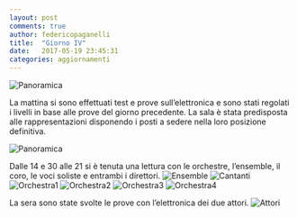 ```yaml
---
layout: post
comments: true
author: federicopaganelli
title:  "Giorno IV"
date:   2017-05-19 23:45:31
categories: aggiornamenti
---
```



![Panoramica](/images/IVPANORAMICA.JPG)
​

La mattina si sono effettuati test e prove sull’elettronica e  sono stati regolati i livelli in base alle prove del giorno precedente.
La sala è stata predisposta alle rappresentazioni disponendo i posti a sedere nella loro posizione definitiva.


![Panoramica](/images/IVDirettore.JPG)

Dalle 14 e 30 alle 21 si è tenuta una lettura con le orchestre, l’ensemble, il coro, le voci soliste e entrambi i direttori.
![Ensemble](/images/IVensemble.JPG)
![Cantanti](/images/Ivcantanti.JPG)
![Orchestra1](/images/IVORCHESTRA2.JPG)
![Orchestra2](/images/ivORCHESTRA1.JPG)
![Orchestra3](/images/IVORCHESTRA4.JPG)
![Orchestra4](/images/IVORCHESTRA3.JPG)


La sera  sono state svolte le prove con l’elettronica dei due attori.
![Attori](/images/VATTORI.JPG)
